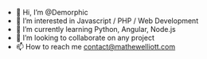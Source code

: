 - 👋 Hi, I’m @Demorphic
- 👀 I’m interested in Javascript / PHP / Web Development
- 🌱 I’m currently learning Python, Angular, Node.js
- 💞️ I’m looking to collaborate on any project
- 📫 How to reach me contact@mathewelliott.com

<!---
Demorphic/Demorphic is a ✨ special ✨ repository because its `README.md` (this file) appears on your GitHub profile.
You can click the Preview link to take a look at your changes.
--->
